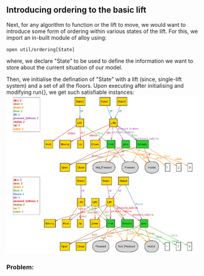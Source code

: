 ## Introducing ordering to the basic lift

Next, for any algorithm to function or the lift to move, we would want to introduce some form of ordering within various states of the lift. For this, we import an in-built module of alloy using:
```
open util/ordering[State]
```
where, we declare "State" to be used to define the information we want to store about the current situation of our model.

Then, we initialise the defination of "State" with a lift (since, single-lift system) and a set of all the floors.
Upon executing after initialising and modifying run{}, we get such satisfiable instances:
![Alloy_Diagram](6_Ordering_Lift_1.png)
![Alloy_Diagram](6_Ordering_Lift_2.png)

### Problem:
